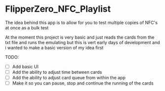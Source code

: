 # FlipperZero_NFC_Playlist

The idea behind this app is to allow for you to test multiple copies of NFC's at once as a bulk test

At the moment this project is very basic and just reads the cards from the txt file and runs the emulating but this is vert early days of development and i wanted to make a basic version of my idea first

TODO:

- [ ] Add basic UI
- [ ] Add the ability to adjust time between cards
- [ ] Add the ability to adjust card queue from within the app
- [ ] Make it so you can pause, stop and continue the running of the cards

